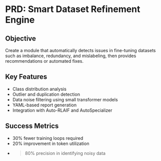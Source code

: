 
# PRD: Smart Dataset Refinement Engine

## Objective
Create a module that automatically detects issues in fine-tuning datasets such as imbalance, redundancy, and mislabeling, then provides recommendations or automated fixes.

## Key Features
- Class distribution analysis
- Outlier and duplication detection
- Data noise filtering using small transformer models
- YAML-based report generation
- Integration with Auto-RLAIF and AutoSpecializer

## Success Metrics
- 30% fewer training loops required
- 20% improvement in token utilization
- >80% precision in identifying noisy data
